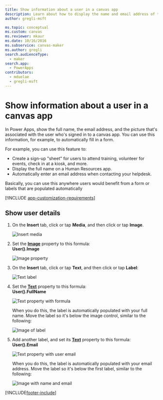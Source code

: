 ```yaml
---
title: Show information about a user in a canvas app
description: Learn about how to display the name and email address of the signed-in user in a canvas app.
author: gregli-msft

ms.topic: conceptual
ms.custom: canvas
ms.reviewer: mkaur
ms.date: 10/16/2016
ms.subservice: canvas-maker
ms.author: gregli
search.audienceType: 
  - maker
search.app: 
  - PowerApps
contributors:
  - mduelae
  - gregli-msft
---
```

# Show information about a user in a canvas app

In Power Apps, show the full name, the email address, and the picture that's associated with the user who's signed in to a canvas app. You can use this information, for example, to automatically fill in a form.

For example, you can use this feature to:

* Create a sign-up "sheet" for users to attend training, volunteer for events, check in at a kiosk, and more.
* Display the full name on a Human Resources app.
* Automatically enter an email address when contacting your helpdesk.

Basically, you can use this anywhere users would benefit from a form or labels that are populated automatically

[!INCLUDE [app-customization-requirements](../../includes/app-customization-requirements.md)]

## Show user details

1. On the **Insert** tab, click or tap **Media**, and then click or tap **Image**.
   
   ![Insert media][2]
2. Set the **[Image](controls/properties-visual.md)** property to this formula:
   <br>**User().Image**
   
    ![Image property][3]
3. On the **Insert** tab, click or tap **Text**, and then click or tap **Label**:  
   
    ![Text label][4]
4. Set the **[Text](controls/properties-core.md)** property to this formula:
   <br>**User().FullName**
   
   ![Text property with formula][6]
   
   When you do this, the label is automatically populated with your full name. Move the label so it's below the image control, similar to the following:
   
   ![Image of label][5]
5. Add another label, and set its **[Text](controls/properties-core.md)** property to this formula:
   <br>**User().Email**  
   
    ![Text property with user email][8]
   
    When you do this, the label is automatically populated with your email address. Move the label so it's below the first label, similar to the following:  
   
    ![Image with name and email][7]

[2]: ./media/show-current-user/add-image.png
[3]: ./media/show-current-user/imageproperty.png
[4]: ./media/show-current-user/insertlabel.png
[5]: ./media/show-current-user/label.png
[6]: ./media/show-current-user/textproperty.png
[7]: ./media/show-current-user/secondlabel.png
[8]: ./media/show-current-user/email.png
[9]: ./media/show-current-user/preview.png


[!INCLUDE[footer-include](../../includes/footer-banner.md)]